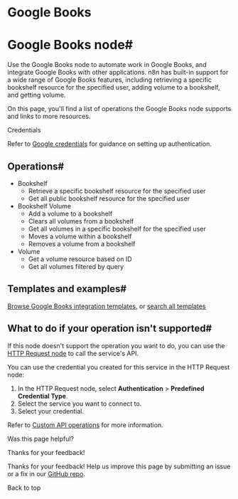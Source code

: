 # Google Books

[ ](https://github.com/n8n-io/n8n-docs/edit/main/docs/integrations/builtin/app-nodes/n8n-nodes-base.googlebooks.md "Edit this page")

# Google Books node#

Use the Google Books node to automate work in Google Books, and integrate Google Books with other applications. n8n has built-in support for a wide range of Google Books features, including retrieving a specific bookshelf resource for the specified user, adding volume to a bookshelf, and getting volume.

On this page, you'll find a list of operations the Google Books node supports and links to more resources.

Credentials

Refer to [Google credentials](../../credentials/google/) for guidance on setting up authentication. 

## Operations#

  * Bookshelf
    * Retrieve a specific bookshelf resource for the specified user
    * Get all public bookshelf resource for the specified user
  * Bookshelf Volume
    * Add a volume to a bookshelf
    * Clears all volumes from a bookshelf
    * Get all volumes in a specific bookshelf for the specified user
    * Moves a volume within a bookshelf
    * Removes a volume from a bookshelf
  * Volume
    * Get a volume resource based on ID
    * Get all volumes filtered by query



## Templates and examples#

[Browse Google Books integration templates](https://n8n.io/integrations/google-books/), or [search all templates](https://n8n.io/workflows/)

## What to do if your operation isn't supported#

If this node doesn't support the operation you want to do, you can use the [HTTP Request node](../../core-nodes/n8n-nodes-base.httprequest/) to call the service's API.

You can use the credential you created for this service in the HTTP Request node: 

  1. In the HTTP Request node, select **Authentication** > **Predefined Credential Type**.
  2. Select the service you want to connect to.
  3. Select your credential.



Refer to [Custom API operations](../../../custom-operations/) for more information.

Was this page helpful? 

Thanks for your feedback! 

Thanks for your feedback! Help us improve this page by submitting an issue or a fix in our [GitHub repo](https://github.com/n8n-io/n8n-docs). 

Back to top 
